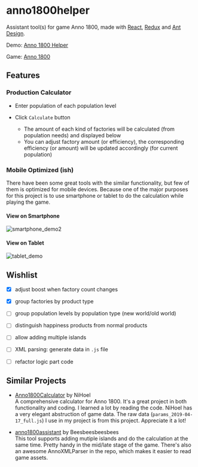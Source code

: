# anno1800helper
Assistant tool(s) for game Anno 1800, made with [React](https://reactjs.org/), [Redux](https://redux.js.org/) and [Ant Design](https://ant.design/).

Demo: [Anno 1800 Helper](https://glkwhr.com/anno1800helper)

Game: [Anno 1800](https://www.ubisoft.com/en-us/game/anno-1800/)


## Features
### Production Calculator
- Enter population of each population level

- Click `Calculate` button
  - The amount of each kind of factories will be calculated (from population needs) and displayed below
  - You can adjust factory amount (or efficiency), the corresponding efficiency (or amount) will be updated accordingly (for current population)

### Mobile Optimized (ish)
There have been some great tools with the similar functionality, but few of them is optimized for mobile devices. Because one of the major purposes for this project is to use smartphone or tablet to do the calculation while playing the game.

#### View on Smartphone
![smartphone_demo2](https://user-images.githubusercontent.com/4232536/56775117-7948dc80-677a-11e9-8243-49e3627ebd41.gif)

#### View on Tablet
![tablet_demo](https://user-images.githubusercontent.com/4232536/56775053-2cfd9c80-677a-11e9-82c6-03c58e556081.gif)  
  

## Wishlist
- [x] adjust boost when factory count changes

- [x] group factories by product type

- [ ] group population levels by population type (new world/old world)

- [ ] distinguish happiness products from normal products

- [ ] allow adding multiple islands

- [ ] XML parsing: generate data in `.js` file

- [ ] refactor logic part code


## Similar Projects
- [Anno1800Calculator](https://github.com/NiHoel/Anno1800Calculator) by NiHoel  
  A comprehensive calculator for Anno 1800. It's a great project in both functionality and coding. I learned a lot by reading the code. NiHoel has a very elegant abstruction of game data. The raw data (`params_2019-04-17_full.js`) I use in my project is from this project. Appreciate it a lot!

- [anno1800assistant](https://github.com/Beesbeesbeesbees/anno1800assistant) by Beesbeesbeesbees  
  This tool supports adding mutiple islands and do the calculation at the same time. Pretty handy in the mid/late stage of the game. There's also an awesome AnnoXMLParser in the repo, which makes it easier to read game assets.
